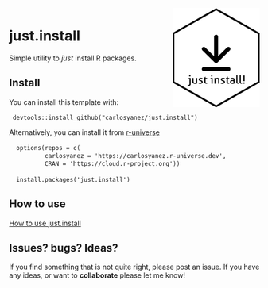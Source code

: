 <img src="https://github.com/carlosyanez/just.install/raw/main/img/hexSticker.png" width = "175" height = "200" align="right" border=0 style="border:0; text-decoration:none; outline:none"/>


# just.install
Simple utility to *just* install R packages.

## Install
You can install this template with:

```
 devtools::install_github("carlosyanez/just.install")
 ```
 
Alternatively, you can install it from [r-universe](https://r-universe.dev/) 

```
  options(repos = c(
          carlosyanez = 'https://carlosyanez.r-universe.dev',
          CRAN = 'https://cloud.r-project.org'))

  install.packages('just.install')
```
## How to use 

[How to use just.install](https://carlosyanez.github.io/just.install/articles/how_to_use.html)


## Issues? bugs? Ideas?

If you find something that is not quite right, please post an issue.
If you have any ideas, or want to **collaborate** please let me know!

